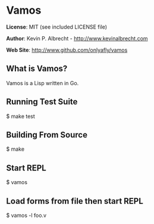 # Vamos

__License__:
MIT (see included LICENSE file)

__Author__:
Kevin P. Albrecht - <http://www.kevinalbrecht.com>

__Web Site__:
<http://www.github.com/onlyafly/vamos>

## What is Vamos?

Vamos is a Lisp written in Go.

## Running Test Suite

$ make test

## Building From Source

$ make

## Start REPL

$ vamos

## Load forms from file then start REPL

$ vamos -l foo.v
